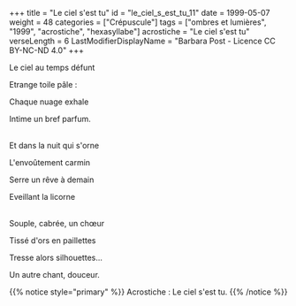 +++
title = "Le ciel s'est tu"
id = "le_ciel_s_est_tu_11"
date = 1999-05-07
weight = 48
categories = ["Crépuscule"]
tags = ["ombres et lumières", "1999", "acrostiche", "hexasyllabe"]
acrostiche = "Le ciel s'est tu"
verseLength = 6
LastModifierDisplayName = "Barbara Post - Licence CC BY-NC-ND 4.0"
+++

Le ciel au temps défunt

Etrange toile pâle :

Chaque nuage exhale

Intime un bref parfum.

 \
Et dans la nuit qui s'orne

L'envoûtement carmin

Serre un rêve à demain

Eveillant la licorne

 \
Souple, cabrée, un chœur

Tissé d'ors en paillettes

Tresse alors silhouettes...

Un autre chant, douceur.

{{% notice style="primary" %}}
Acrostiche : Le ciel s'est tu.
{{% /notice %}}
